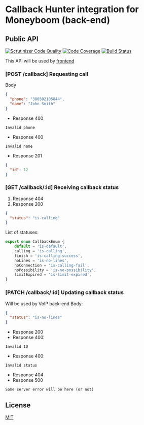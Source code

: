 # Callback Hunter integration for Moneyboom (back-end)
## Public API
[![Scrutinizer Code Quality](https://scrutinizer-ci.com/g/wearesho-team/moneyboom-ch-backend/badges/quality-score.png?b=master)](https://scrutinizer-ci.com/g/wearesho-team/moneyboom-ch-backend/?branch=master)
[![Code Coverage](https://scrutinizer-ci.com/g/wearesho-team/moneyboom-ch-backend/badges/coverage.png?b=master)](https://scrutinizer-ci.com/g/wearesho-team/moneyboom-ch-backend/?branch=master)
[![Build Status](https://scrutinizer-ci.com/g/wearesho-team/moneyboom-ch-backend/badges/build.png?b=master)](https://scrutinizer-ci.com/g/wearesho-team/moneyboom-ch-backend/build-status/master)

This API will be used by [frontend](https://github.com/wearesho-team/moneyboom-ch-frontend)
### [POST /callback] Requesting call
Body
```json
{
  "phone": "380502105844",
  "name": "John Smith"
}
```
- Response 400
```text
Invalid phone
```
- Response 400
```text
Invalid name
```
- Response 201
```json
{
  "id": 12
}
```
### [GET /callback/:id] Receiving callback status
1. Response 404
2. Response 200
```json
{
  "status": "is-calling"
}
```
List of statuses:
```typescript
export enum CallbackEnum {
    default = 'is-default',
    calling = 'is-calling',
    finish = 'is-calling-success',
    noLines = 'is-no-lines',
    noConnection = 'is-calling-fail',
    noPossibility = 'is-no-possibility',
    limitExpired = 'is-limit-expired',
}
```

### [PATCH /callback/:id] Updating callback status
Will be used by VoIP back-end
Body:
```json
{
  "status": "is-no-lines"
}
```
- Response 200
- Response 400:
```text
Invalid ID
```
- Response 400:
```text
Invalid status
```
- Response 404
- Response 500
```text
Some server error will be here (or not)
```


## License
[MIT](./LICENSE)